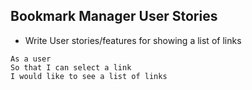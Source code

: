 ## Bookmark Manager User Stories 

* Write User stories/features for showing a list of links

```
As a user
So that I can select a link
I would like to see a list of links
```
